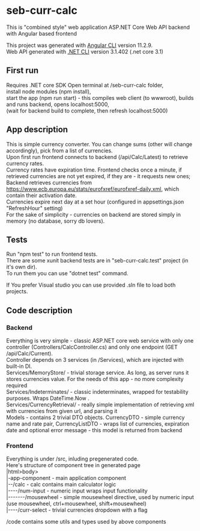 # seb-curr-calc

This is "combined style" web application ASP.NET Core Web API backend with Angular based frontend

This project was generated with [Angular CLI](https://github.com/angular/angular-cli) version 11.2.9.\
Web API generated with [.NET CLI](https://docs.microsoft.com/en-us/dotnet/core/tools/) version 3.1.402 (.net core 3.1)

## First run

Requires .NET core SDK
Open terminal at /seb-curr-calc folder,\
install node modules (npm install),\
start the app (npm run start) - this compiles web client (to wwwroot), builds and runs backend, opens localhost:5000,\
(wait for backend build to complete, then refresh localhost:5000)

## App description

This is simple currency converter. You can change sums (other will change accordingly), pick from a list of currencies.\
Upon first run frontend connects to backend (/api/Calc/Latest) to retrieve currency rates.\
Currency rates have expiration time. Frontend checks once a minute, if retrieved currencies are not yet expired, if they are - it requests new ones;\
Backend retrieves currencies from https://www.ecb.europa.eu/stats/eurofxref/eurofxref-daily.xml, which contain their activation date.\
Currencies expire next day at a set hour (configured in appsettings.json "RefreshHour" setting)\
For the sake of simplicity - currencies on backend are stored simply in memory (no database, sorry db lovers).

## Tests

Run "npm test" to run frontend tests.\
There are some xunit backend tests are in "seb-curr-calc.test" project (in it's own dir).\
To run them you can use "dotnet test" command.

If You prefer Visual studio you can use provided .sln file to load both projects.

## Code description
### Backend
Everything is very simple - classic ASP.NET core web service with only one controller (Controllers/CalcController.cs) and only one endpoint (GET /api/Calc/Current).\
Controller depends on 3 services (in /Services), which are injected with built-in DI.\
Services/MemoryStore/ - trivial storage service. As long, as server runs it stores currencies value. For the needs of this app - no more complexity required\
Services/Indeterminates/ - classic indeterminates, wrapped for testability purposes. Wraps DateTime.Now .\
Services/CurrencyRetrieval/ - really simple implementation of retrieving xml with currencies from given url, and parsing it\
Models - contains 2 trivial DTO objects. CurrencyDTO - simple currency name and rate pair, CurrencyListDTO - wraps list of currencies, expiration date and optional error message - this model is returned from backend

### Frontend
Everything is under /src, inluding pregenerated code.\
Here's structure of component tree in generated page\
|html>body>\
|-app-component     - main application component\
|--/calc            - calc contains main calculator logic\
|----/num-input     - numeric input wraps input functionality\
|-------/mousewheel - simple mousewheel directive, used by numeric input (use mousewheel, ctrl+mousewheel, shift+mousewheel)\
|----/curr-select   - trivial currencies dropdown with a flag
 
/code contains some utils and types used by above components



